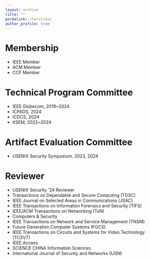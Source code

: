 ```yaml
---
layout: archive
title: ""
permalink: /services/
author_profile: true
---
```

# Membership
* IEEE Member
* ACM Member
* CCF Member

# Technical Program Committee
* IEEE Globecom, 2019~2024
* ICPADS, 2024
* ICDCS, 2024
* KSEM, 2022~2024

# Artifact Evaluation Committee
* USENIX Security Symposium, 2023, 2024

# Reviewer
* USENIX Security '24 Reviewer
* Transactions on Dependable and Secure Computing (TDSC)
* IEEE Journal on Selected Areas in Communications (JSAC)
* IEEE Transactions on Information Forensics and Security (TIFS)
* IEEE/ACM Transactions on Networking (ToN)
* Computers & Security
* IEEE Transactions on Network and Service Management (TNSM)
* Future Generation Computer Systems (FGCS)
* IEEE Transactions on Circuits and Systems for Video Technology (TCSVT)
* IEEE Access
* SCIENCE CHINA Information Sciences
* International Journal of Security and Networks (IJSN)
